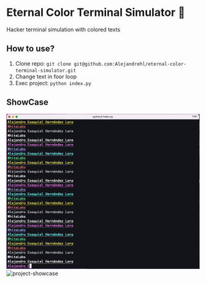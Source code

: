 # Eternal Color Terminal Simulator :tophat:

Hacker terminal simulation with colored texts

## How to use?

1. Clone repo: `git clone git@github.com:Alejandrehl/eternal-color-terminal-simulator.git`
2. Change text in foor loop
3. Exec project: `python index.py`

## ShowCase

![project-result](https://github.com/Alejandrehl/eternal-color-terminal-simulator/blob/main/images/result.gif)
![project-showcase](https://github.com/Alejandrehl/eternal-color-terminal-simulator/blob/main/images/showcase.gif)

